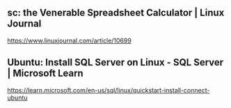 ## sc: the Venerable Spreadsheet Calculator | Linux Journal
https://www.linuxjournal.com/article/10699
## Ubuntu: Install SQL Server on Linux - SQL Server | Microsoft Learn
https://learn.microsoft.com/en-us/sql/linux/quickstart-install-connect-ubuntu
